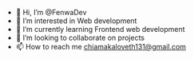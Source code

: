 - 👋 Hi, I’m @FenwaDev
- 👀 I’m interested in Web development
- 🌱 I’m currently learning Frontend web development
- 💞️ I’m looking to collaborate on projects
- 📫 How to reach me chiamakaloveth131@gmail.com

<!---
FenwaDev/FenwaDev is a ✨ special ✨ repository because its `README.md` (this file) appears on your GitHub profile.
You can click the Preview link to take a look at your changes.
--->
